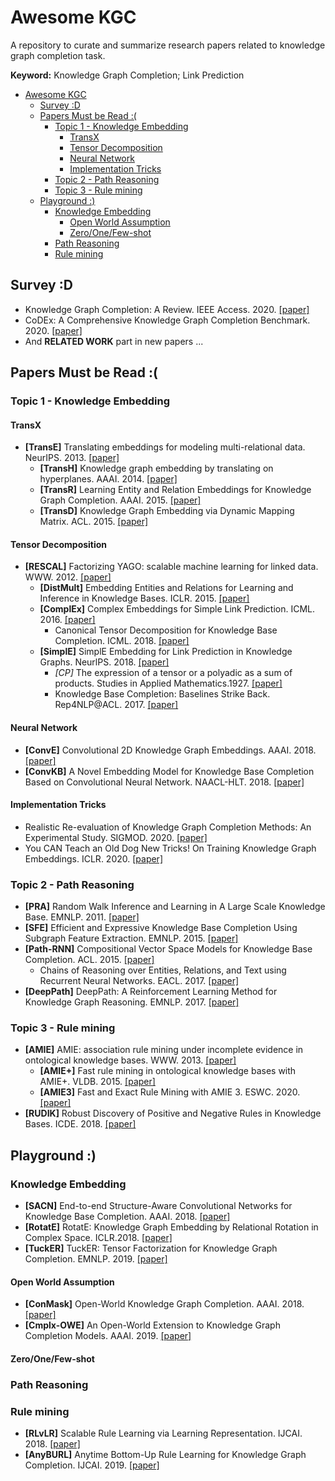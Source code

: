 # Awesome KGC

A repository to curate and summarize research papers related to knowledge graph completion task.

**Keyword:** Knowledge Graph Completion; Link Prediction

<!-- TOC -->

- [Awesome KGC](#awesome-kgc)
  - [Survey :D](#survey-d)
  - [Papers Must be Read :(](#papers-must-be-read-)
    - [Topic 1 - Knowledge Embedding](#topic-1---knowledge-embedding)
      - [TransX](#transx)
      - [Tensor Decomposition](#tensor-decomposition)
      - [Neural Network](#neural-network)
      - [Implementation Tricks](#implementation-tricks)
    - [Topic 2 - Path Reasoning](#topic-2---path-reasoning)
    - [Topic 3 - Rule mining](#topic-3---rule-mining)
  - [Playground :)](#playground-)
    - [Knowledge Embedding](#knowledge-embedding)
      - [Open World Assumption](#open-world-assumption)
      - [Zero/One/Few-shot](#zeroonefew-shot)
    - [Path Reasoning](#path-reasoning)
    - [Rule mining](#rule-mining)

<!-- /TOC -->

## Survey :D

- Knowledge Graph Completion: A Review. IEEE Access. 2020. [[paper]](https://ieeexplore.ieee.org/document/9220143)
- CoDEx: A Comprehensive Knowledge Graph Completion Benchmark. 2020. [[paper]](https://arxiv.org/abs/2009.07810)
- And **RELATED WORK** part in new papers ...



## Papers Must be Read :(

### Topic 1 - Knowledge Embedding

#### TransX

- **[TransE]**  Translating embeddings for modeling multi-relational data. NeurIPS. 2013. [[paper]](http://papers.nips.cc/paper/5071-translating-embeddings-for-modeling-multi-relational-data)
  - **[TransH]** Knowledge graph embedding by translating on hyperplanes. AAAI. 2014. [[paper]](http://www.aaai.org/ocs/index.php/AAAI/AAAI14/paper/view/8531)
  - **[TransR]** Learning Entity and Relation Embeddings for Knowledge Graph Completion. AAAI. 2015. [[paper]](http://www.aaai.org/ocs/index.php/AAAI/AAAI15/paper/view/9571)
  - **[TransD]** Knowledge Graph Embedding via Dynamic Mapping Matrix. ACL. 2015. [[paper]](https://doi.org/10.3115/v1/p15-1067)



#### Tensor Decomposition 

- **[RESCAL]** Factorizing YAGO: scalable machine learning for linked data. WWW. 2012. [[paper]](https://doi.org/10.1145/2187836.2187874)
  - **[DistMult]** Embedding Entities and Relations for Learning and Inference in Knowledge Bases. ICLR. 2015. [[paper]](http://arxiv.org/abs/1412.6575) 
  - **[ComplEx]** Complex Embeddings for Simple Link Prediction. ICML. 2016. [[paper]](http://proceedings.mlr.press/v48/trouillon16.html)
    - Canonical Tensor Decomposition for Knowledge Base Completion. ICML. 2018. [[paper]](http://proceedings.mlr.press/v80/lacroix18a.html)
  - **[SimplE]** SimplE Embedding for Link Prediction in Knowledge Graphs. NeurlPS. 2018. [[paper]](http://papers.nips.cc/paper/7682-simple-embedding-for-link-prediction-in-knowledge-graphs)
    - *[CP]* The expression of a tensor or a polyadic as a sum of products.  Studies in Applied Mathematics.1927. [[paper]](https://onlinelibrary.wiley.com/doi/abs/10.1002/sapm192761164)
    - Knowledge Base Completion: Baselines Strike Back. Rep4NLP@ACL. 2017. [[paper]](https://doi.org/10.18653/v1/w17-2609)



#### Neural Network

- **[ConvE]** Convolutional 2D Knowledge Graph Embeddings. AAAI. 2018. [[paper]](https://www.aaai.org/ocs/index.php/AAAI/AAAI18/paper/view/17366)
- **[ConvKB]** A Novel Embedding Model for Knowledge Base Completion Based on Convolutional Neural Network. NAACL-HLT. 2018. [[paper]](https://doi.org/10.18653/v1/n18-2053)



#### Implementation Tricks

- Realistic Re-evaluation of Knowledge Graph Completion Methods: An Experimental Study. SIGMOD. 2020. [[paper]](https://doi.org/10.1145/3318464.3380599)
- You CAN Teach an Old Dog New Tricks! On Training Knowledge Graph Embeddings. ICLR. 2020. [[paper]](https://openreview.net/forum?id=BkxSmlBFvr)



### Topic 2 - Path Reasoning

- **[PRA]** Random Walk Inference and Learning in A Large Scale Knowledge Base. EMNLP. 2011. [[paper]](https://www.aclweb.org/anthology/D11-1049/)
- **[SFE]** Efficient and Expressive Knowledge Base Completion Using Subgraph Feature Extraction. EMNLP. 2015. [[paper]](https://doi.org/10.18653/v1/d15-1173)
- **[Path-RNN]** Compositional Vector Space Models for Knowledge Base Completion. ACL. 2015. [[paper]](https://doi.org/10.3115/v1/p15-1016)
  - Chains of Reasoning over Entities, Relations, and Text using Recurrent Neural Networks. EACL. 2017. [[paper]](https://doi.org/10.18653/v1/e17-1013)
- **[DeepPath]** DeepPath: A Reinforcement Learning Method for Knowledge Graph Reasoning. EMNLP. 2017. [[paper]](https://doi.org/10.18653/v1/d17-1060) 



### Topic 3 - Rule mining

- **[AMIE]** AMIE: association rule mining under incomplete evidence in ontological knowledge bases. WWW. 2013. [[paper]](https://doi.org/10.1145/2488388.2488425)
  - **[AMIE+]** Fast rule mining in ontological knowledge bases with AMIE+. VLDB. 2015. [[paper]](https://doi.org/10.1007/s00778-015-0394-1)
  - **[AMIE3]** Fast and Exact Rule Mining with AMIE 3. ESWC. 2020. [[paper]](https://doi.org/10.1007/978-3-030-49461-2_3)
- **[RUDIK]** Robust Discovery of Positive and Negative Rules in Knowledge Bases. ICDE. 2018. [[paper]](https://doi.org/10.1109/ICDE.2018.00108)



## Playground :)

### Knowledge Embedding
- **[SACN]** End-to-end Structure-Aware Convolutional Networks for Knowledge Base Completion. AAAI. 2018. [[paper]](http://arxiv.org/abs/1811.04441)
- **[RotatE]** RotatE: Knowledge Graph Embedding by Relational Rotation in Complex Space. ICLR.2018. [[paper]](https://openreview.net/forum?id=HkgEQnRqYQ)
- **[TuckER]** TuckER: Tensor Factorization for Knowledge Graph Completion. EMNLP. 2019. [[paper]](http://arxiv.org/abs/1901.09590)

#### Open World Assumption

- **[ConMask]** Open-World Knowledge Graph Completion. AAAI. 2018. [[paper]](https://www.aaai.org/ocs/index.php/AAAI/AAAI18/paper/view/16055)
- **[Cmplx-OWE]** An Open-World Extension to Knowledge Graph Completion Models. AAAI. 2019. [[paper]](https://ojs.aaai.org/index.php/AAAI/article/view/4162)


#### Zero/One/Few-shot


### Path Reasoning

### Rule mining
- **[RLvLR]** Scalable Rule Learning via Learning Representation. IJCAI. 2018. [[paper]](https://www.ijcai.org/Proceedings/2018/297)
- **[AnyBURL]** Anytime Bottom-Up Rule Learning for Knowledge Graph Completion. IJCAI. 2019. [[paper]](https://www.ijcai.org/Proceedings/2019/435)
